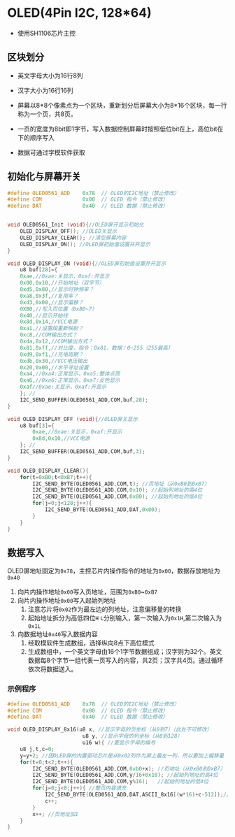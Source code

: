 # OLED(4Pin I2C, 128*64)

- 使用SH1106芯片主控

## 区块划分
- 英文字母大小为16行8列
- 汉字大小为16行16列

- 屏幕以8\*8个像素点为一个区块，重新划分后屏幕大小为8\*16个区块，每一行称为一个页，共8页。
- 一页的宽度为8bit即1字节，写入数据控制屏幕时按照低位bit在上，高位bit在下的顺序写入
- 数据可通过字模软件获取

## 初始化与屏幕开关
```C
#define OLED0561_ADD	0x78  // OLED的I2C地址（禁止修改）
#define COM				0x00  // OLED 指令（禁止修改）
#define DAT 			0x40  // OLED 数据（禁止修改）


void OLED0561_Init (void){//OLED屏开显示初始化
	OLED_DISPLAY_OFF(); //OLED关显示
	OLED_DISPLAY_CLEAR(); //清空屏幕内容
	OLED_DISPLAY_ON(); //OLED屏初始值设置并开显示
}

void OLED_DISPLAY_ON (void){//OLED屏初始值设置并开显示
	u8 buf[28]={
	0xae,//0xae:关显示，0xaf:开显示
    0x00,0x10,//开始地址（双字节）       
	0xd5,0x80,//显示时钟频率？
	0xa8,0x3f,//复用率？
	0xd3,0x00,//显示偏移？
	0XB0,//写入页位置（0xB0~7）
	0x40,//显示开始线
	0x8d,0x14,//VCC电源
	0xa1,//设置段重新映射？
	0xc8,//COM输出方式？
	0xda,0x12,//COM输出方式？
	0x81,0xff,//对比度，指令：0x81，数据：0~255（255最高）
	0xd9,0xf1,//充电周期？
	0xdb,0x30,//VCC电压输出
	0x20,0x00,//水平寻址设置
	0xa4,//0xa4:正常显示，0xa5:整体点亮
	0xa6,//0xa6:正常显示，0xa7:反色显示
	0xaf//0xae:关显示，0xaf:开显示
	}; //
	I2C_SEND_BUFFER(OLED0561_ADD,COM,buf,28);
}

void OLED_DISPLAY_OFF (void){//OLED屏关显示
	u8 buf[3]={
		0xae,//0xae:关显示，0xaf:开显示
		0x8d,0x10,//VCC电源
	}; //
	I2C_SEND_BUFFER(OLED0561_ADD,COM,buf,3);
}

void OLED_DISPLAY_CLEAR(){
	for(t=0xB0;t<0xB7;t++){
		I2C_SEND_BYTE(OLED0561_ADD,COM,t); //页地址（从0xB0到0xB7）
		I2C_SEND_BYTE(OLED0561_ADD,COM,0x10); //起始列地址的高4位
		I2C_SEND_BYTE(OLED0561_ADD,COM,0x00); //起始列地址的低4位
		for(j=0;j<128;j++){
 			I2C_SEND_BYTE(OLED0561_ADD,DAT,0x00);
		}
	}
}
```


## 数据写入
OLED屏地址固定为`0x78`，主控芯片内操作指令的地址为`0x00`，数据存放地址为`0x40`

1. 向片内操作地址`0x00`写入页地址，范围为`0xB0`~`0xB7`
2. 向片内操作地址`0x00`写入起始列地址
   1. 注意芯片将`0x02`作为最左边的列地址，注意偏移量的转换
   2. 起始地址拆分为高低四位`H` `L`分别输入，第一次输入为`0x1H`,第二次输入为`0x1L`
3. 向数据地址`0x40`写入数据内容
   1. 经取模软件生成数组，选择纵向8点下高位模式
   2. 生成数组中，一个英文字母由16个1字节数据组成；汉字则为32个。英文数据每8个字节一组代表一页写入的内容，共2页；汉字共4页。通过循环依次将数据送入。

### 示例程序
```C
#define OLED0561_ADD	0x78  // OLED的I2C地址（禁止修改）
#define COM				0x00  // OLED 指令（禁止修改）
#define DAT 			0x40  // OLED 数据（禁止修改）

void OLED_DISPLAY_8x16(u8 x, //显示字母的页坐标（从0到7）（此处不可修改）
						u8 y, //显示字母的列坐标（从0到128）
						u16 w){ //要显示字母的编号
	u8 j,t,c=0;
	y=y+2; //因OLED屏的内置驱动芯片是从0x02列作为屏上最左一列，所以要加上偏移量
	for(t=0;t<2;t++){
		I2C_SEND_BYTE(OLED0561_ADD,COM,0xb0+x); //页地址（从0xB0到0xB7）
		I2C_SEND_BYTE(OLED0561_ADD,COM,y/16+0x10); //起始列地址的高4位
		I2C_SEND_BYTE(OLED0561_ADD,COM,y%16);	//起始列地址的低4位
		for(j=0;j<8;j++){ //整页内容填充
 			I2C_SEND_BYTE(OLED0561_ADD,DAT,ASCII_8x16[(w*16)+c-512]);//为了和ASII表对应要减512
			c++;
		}
		x++; //页地址加1
	}
}
```
